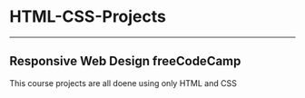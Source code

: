 # HTML-CSS-Projects
------------------------------
## Responsive Web Design freeCodeCamp
This course projects are all doene using only HTML and CSS
